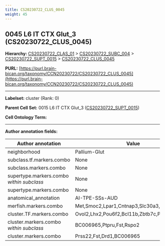 ```yaml
---
title: CS20230722_CLUS_0045
weight: 45
---
```

## 0045 L6 IT CTX Glut_3 (CS20230722_CLUS_0045)
<b>Hierarchy: </b>
[CS20230722_CLAS_01](../CS20230722_CLAS_01) >
[CS20230722_SUBC_004](../CS20230722_SUBC_004) >
[CS20230722_SUPT_0015](../CS20230722_SUPT_0015) >
[CS20230722_CLUS_0045](../CS20230722_CLUS_0045)

**PURL:** [https://purl.brain-bican.org/taxonomy/CCN20230722/CS20230722_CLUS_0045](https://purl.brain-bican.org/taxonomy/CCN20230722/CS20230722_CLUS_0045)

---


**Labelset:** cluster (Rank: 0)

**Parent Cell Set:** 0015 L6 IT CTX Glut_3 ([CS20230722_SUPT_0015](../CS20230722_SUPT_0015))



**Cell Ontology Term:** 

[MARKER GENES.]: #


---

[TRANSFERRED ANNOTATIONS.]: #


[AUTHOR ANNOTATION FIELDS.]: #


**Author annotation fields:**

| Author annotation | Value |
|-------------------|-------|
|neighborhood|Pallium-Glut|
|subclass.tf.markers.combo|None|
|subclass.markers.combo|None|
|supertype.markers.combo _within subclass_|None|
|supertype.markers.combo|None|
|anatomical_annotation|AI-TPE-SSs-AUD|
|merfish.markers.combo|Met,Smoc2,Lpar1,Cntnap3,Slc30a3,Pparg,Medag|
|cluster.TF.markers.combo|Ovol2,Lhx2,Pou6f2,Bcl11b,Zbtb7c,Pparg|
|cluster.markers.combo _within subclass_|BC006965,Ptpru,Fst,Rspo2|
|cluster.markers.combo|Prss22,Fst,Drd1,BC006965|
